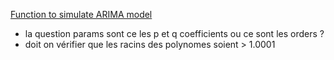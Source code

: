 [Function to simulate ARIMA model](https://www.statsmodels.org/dev/generated/statsmodels.tsa.arima.model.ARIMA.simulate.html)
* la question params sont ce les p et q coefficients ou ce sont les orders ?
* doit on vérifier que les racins des polynomes soient > 1.0001
